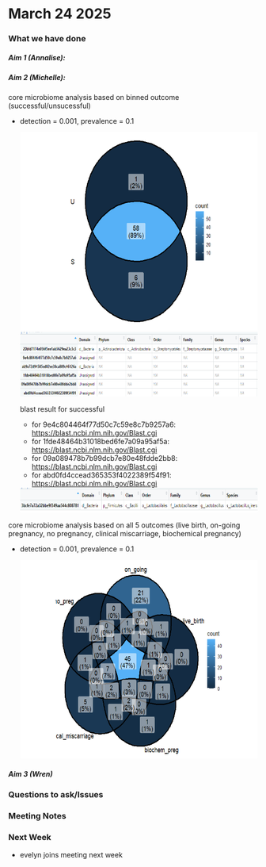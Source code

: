 # March 24 2025

### What we have done

##### Aim 1 (Annalise):


##### Aim 2 (Michelle):
core microbiome analysis based on binned outcome (successful/unsucessful)
- detection = 0.001, prevalence = 0.1
   
  <img src="../images/core_microbiome_outcome.png" height="400" width="600">
  <img src="../images/core_mic_successful.png" height="130" width="800">
  
  blast result for successful
  - for 9e4c804464f77d50c7c59e8c7b9257a6: https://blast.ncbi.nlm.nih.gov/Blast.cgi
  - for 1fde48464b31018bed6fe7a09a95af5a: https://blast.ncbi.nlm.nih.gov/Blast.cgi
  - for 09a089478b7b99dcb7e80e48fdde2bb8: https://blast.ncbi.nlm.nih.gov/Blast.cgi
  - for abd0fd4ccead365353f4022389f54f91: https://blast.ncbi.nlm.nih.gov/Blast.cgi


  <img src="../images/core_mic_unsuccessful.png" height="50" width="800">

core microbiome analysis based on all 5 outcomes (live birth, on-going pregnancy, no pregnancy, clinical miscarriage, biochemical pregnancy) 
- detection = 0.001, prevalence = 0.1

  <img src="../images/core_microbiome_all_5_outcomes.png" height="400" width="600">


##### Aim 3 (Wren)
### Questions to ask/Issues

### Meeting Notes


### Next Week
- evelyn joins meeting next week
